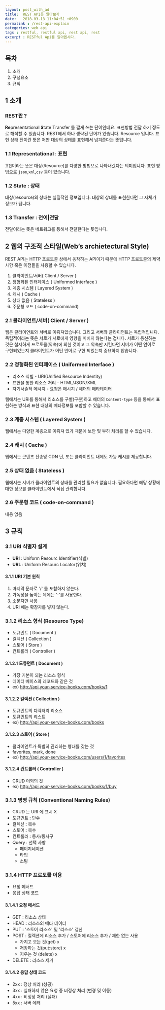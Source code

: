 ```yaml
---
layout: post_with_ad
title:  REST API를 알아보자
date:   2018-03-18 11:04:51 +0900
permalink : /rest-api-explain
categories: web api
tags : restful, restful api, rest api, rest
excerpt : RESTful Api를 알아봅시다.
---
```


## **목차**

1. 소개
1. 구성요소
1. 규칙 

## **1 소개**

### REST란 ? 

**Re**presentational **S**tate **T**ransfer 를 짧게 쓰는 단어인데요. 표현방법 전달 하기 정도로 해석할 수 있습니다. REST에서 하나 생략된 단어가 있습니다. Resource 입니다. 표현 상태 전이란 뜻은 어딴 대상의 상태를 표현해서 넘겨준다는 뜻입니다.
### **1.1 Representational : 표현**

`표현`이라는 뜻은 대상(Resource)를 다양한 방법으로  나타내겠다는 의미입니다. 표현 방법으로 `json`,`xml`,`csv` 등이 있습니다.

### **1.2 State : 상태**

대상(resource)의 상태는 실질적인 정보입니다. 대상의 상태를 표현한다면 그 자체가 정보가 됩니다.

### **1.3 Transfer : 전이|전달**

전달이라는 뜻은 네트워크를 통해서 전달한다는 뜻입니다.

## **2 웹의 구조적 스타일(Web’s archietectural Style)**

REST API는 HTTP 프로토콜 상에서 동작하는 API이기 때문에 HTTP 프로토콜의 제약사항 혹은 이점들을 사용할 수 있습니다.

1. 클라이언트/서버( Client / Server )
1. 정형화된 인터페이스 ( Uniformed Interface ) 
1. 계층 시스템 ( Layered System )
1. 캐시 ( Cache )
1. 상태 없음 ( Stateless )
1. 주문형 코드 ( code-on-command)

### **2.1 클라이언트/서버( Client / Server )**

웹은 클라이언트와 서버로 이뤄져있습니다. 그리고 서버와 클라이언트는 독립적입니다. 독립적이라는 뜻은 서로가 서로에게 영향을 미치지 않는다는 겁니다. 서로가 통신하는 것은 철저하게 프로토콜(약속)에 의한 것이고 그 약속만 지킨다면 서버가 어떤 언어로 구현되었는지 클라이언트가 어떤 언어로 구현 되었는지 중요하지 않습니다.

### **2.2 정형화된 인터페이스 ( Uniformed Interface )**

+ 리소스 식별 - URI(Unified Resource Indentity)
+ 표현을 통한 리소스 처리  - HTML/JSON/XML
+ 자기서술적 메시지 - 요청은 메시지 / 헤더의 메타테이터

웹에서는 URI를 통해서 리소스를 구별(구분)하고 해더의 `Content-type` 등을 통해서 표현하는 방식과 표현 대상의 메타정보를 포함할 수 있습니다.

### **2.3 계층 시스템 ( Layered System )**

웹에서는 다양한 계층으로 이뤄져 있기 때문에 보안 및 부하 처리를 할 수 있습니다.

### **2.4 캐시 ( Cache )**

웹에서는 콘텐츠 전송망 CDN 단, 또는 클라이언트 내에도 가능 캐시를 제공합니다.
### **2.5 상태 없음 ( Stateless )**

웹에서는 서버가 클라이언트의 상태를 관리할 필요가 없습니다. 필요하다면 해당 상황에 대한 정보를 클라이언트에서 직접 관리합니다.

### **2.6 주문형 코드 ( code-on-command )**
내용 없음

## **3 규칙**

### **3.1 URI 식별자 설계**

+ **URI** : Uniform Resourc Identifier(식별)
+ **URL** : Uniform Resourc Locator(위치)

#### 3.1.1 URI 기본 원칙

1. 마지막 문자로 '/' 를 포함하지 않는다.
1. 가독성을 높이는 데에는 ‘-’를 사용한다.
1. 소문자만 사용
1. URI 에는 확장자를 넣지 않는다.

### 3.1.2 리소스 형식 (Resource Type)

  + 도큐먼트 ( Document )
  + 컬렉션 ( Collection )
  + 스토어 ( Store )
  + 컨트롤러 ( Controller )

#### 3.1.2.1 도큐먼트 ( Document )

+ 가장 기본이 되는 리소스 형식
+ 데이터 베이스의 레코드와 같은 것
+ ex) http://api.your-service-books.com/books/1

#### 3.1.2.2 컬렉션 ( Collection )

+ 도큐먼트의 디렉터리 리소스
+ 도큐먼트의 리스트
+ ex) http://api.your-service-books.com/books

#### 3.1.2.3 스토어 ( Store )

+ 클라이언트가 특별히 관리하는 형태를 갖는 것
+ favorites, mark, done
+ ex) http://api.your-service-books.com/users/1/favorites

#### 3.1.2.4 컨트롤러 ( Controller )

+ CRUD 이외의 것
+ ex) http://api.your-service-books.com/books/1/buy

### 3.1.3 명명 규칙 (Conventional Naming Rules)

+ CRUD 는 URI 에 표시 X
+ 도규먼트 : 단수
+ 컬렉션 : 복수
+ 스토어 : 복수
+ 컨트롤러 : 동사/동사구
+ Query  : 선택 사항
    + 페이지네이션
    + 타입
    + 소팅

### 3.1.4 HTTP 프로토콜 이용

 + 요청 메서드
 + 응답 상태 코드

#### 3.1.4.1 요청 메서드

+ GET :  리소스 상태
+ HEAD :  리소스의 메타 데이터
+ PUT :  '스토어 리소스' 및 '리스소' 갱신
+ POST :  컬렉션에 리소스 추가 / 스토어에 리소스 추가 / 제한 없는 사용 
    + 가지고 오는 것(get) x
    + 저장하는 것(put:store) x
    + 지우는 것 (delete) x
+ DELETE : 리소스 제거

#### 3.1.4.2 응답 상태 코드

+ 2xx : 정상 처리 (성공)
+ 3xx : 실패하지 않은 요청 중 비정상 처리 (변경 및 이동)
+ 4xx : 비정상 처리 (실패)
+ 5xx : 서버 에러
